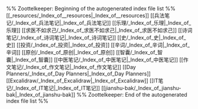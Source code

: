%% Zoottelkeeper: Beginning of the autogenerated index file list  %%
 [[_resources/_Index_of__resources|_Index_of__resources]]
 [[兵法笔记/_Index_of_兵法笔记|_Index_of_兵法笔记]]
 [[乐理/_Index_of_乐理|_Index_of_乐理]]
 [[求医不如求己/_Index_of_求医不如求己|_Index_of_求医不如求己]]
 [[诗词笔记/_Index_of_诗词笔记|_Index_of_诗词笔记]]
 [[史/_Index_of_史|_Index_of_史]]
 [[投资/_Index_of_投资|_Index_of_投资]]
 [[辛词/_Index_of_辛词|_Index_of_辛词]]
 [[原创/_Index_of_原创|_Index_of_原创]]
 [[智囊/_Index_of_智囊|_Index_of_智囊]]
 [[中医笔记/_Index_of_中医笔记|_Index_of_中医笔记]]
 [[作文笔记/_Index_of_作文笔记|_Index_of_作文笔记]]
 [[Day Planners/_Index_of_Day Planners|_Index_of_Day Planners]]
 [[Excalidraw/_Index_of_Excalidraw|_Index_of_Excalidraw]]
 [[IT笔记/_Index_of_IT笔记|_Index_of_IT笔记]]
 [[jianshu-bak/_Index_of_jianshu-bak|_Index_of_jianshu-bak]]
%% Zoottelkeeper: End of the autogenerated index file list  %%
